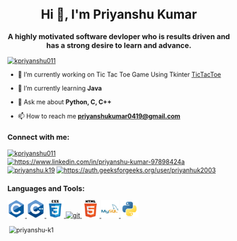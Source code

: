 <h1 align="center">Hi 👋, I'm Priyanshu Kumar</h1>
<h3 align="center">A highly motivated software devloper who is results driven and has a strong desire to learn and advance.</h3>

<p align="left"> <a href="https://twitter.com/kpriyanshu011" target="blank"><img src="https://img.shields.io/twitter/follow/kpriyanshu011?logo=twitter&style=for-the-badge" alt="kpriyanshu011" /></a> </p>

- 🔭 I’m currently working on Tic Tac Toe Game Using Tkinter [TicTacToe](https://github.com/priyanshu-k1/tictac_using-Tkinter)

- 🌱 I’m currently learning **Java**

- 💬 Ask me about **Python, C, C++**

- 📫 How to reach me **priyanshukumar0419@gmail.com**

<h3 align="left">Connect with me:</h3>
<p align="left">
<a href="https://twitter.com/kpriyanshu011" target="blank"><img align="center" src="https://raw.githubusercontent.com/rahuldkjain/github-profile-readme-generator/master/src/images/icons/Social/twitter.svg" alt="kpriyanshu011" height="30" width="40" /></a>
<a href="https://linkedin.com/in/https://www.linkedin.com/in/priyanshu-kumar-97898424a" target="blank"><img align="center" src="https://raw.githubusercontent.com/rahuldkjain/github-profile-readme-generator/master/src/images/icons/Social/linked-in-alt.svg" alt="https://www.linkedin.com/in/priyanshu-kumar-97898424a" height="30" width="40" /></a>
<a href="https://instagram.com//why.not.priyanshuuuu" target="blank"><img align="center" src="https://raw.githubusercontent.com/rahuldkjain/github-profile-readme-generator/master/src/images/icons/Social/instagram.svg" alt="priyanshu.k19" height="30" width="40" /></a>
<a href="https://auth.geeksforgeeks.org/user/https://auth.geeksforgeeks.org/user/priyanhuk2003" target="blank"><img align="center" src="https://raw.githubusercontent.com/rahuldkjain/github-profile-readme-generator/master/src/images/icons/Social/geeks-for-geeks.svg" alt="https://auth.geeksforgeeks.org/user/priyanhuk2003" height="30" width="40" /></a>
</p>

<h3 align="left">Languages and Tools:</h3>
<p align="left"> <a href="https://www.cprogramming.com/" target="_blank" rel="noreferrer"> <img src="https://raw.githubusercontent.com/devicons/devicon/master/icons/c/c-original.svg" alt="c" width="40" height="40"/> </a> <a href="https://www.w3schools.com/cpp/" target="_blank" rel="noreferrer"> <img src="https://raw.githubusercontent.com/devicons/devicon/master/icons/cplusplus/cplusplus-original.svg" alt="cplusplus" width="40" height="40"/> </a> <a href="https://www.w3schools.com/css/" target="_blank" rel="noreferrer"> <img src="https://raw.githubusercontent.com/devicons/devicon/master/icons/css3/css3-original-wordmark.svg" alt="css3" width="40" height="40"/> </a> <a href="https://git-scm.com/" target="_blank" rel="noreferrer"> <img src="https://www.vectorlogo.zone/logos/git-scm/git-scm-icon.svg" alt="git" width="40" height="40"/> </a> <a href="https://www.w3.org/html/" target="_blank" rel="noreferrer"> <img src="https://raw.githubusercontent.com/devicons/devicon/master/icons/html5/html5-original-wordmark.svg" alt="html5" width="40" height="40"/> </a> <a href="https://www.mysql.com/" target="_blank" rel="noreferrer"> <img src="https://raw.githubusercontent.com/devicons/devicon/master/icons/mysql/mysql-original-wordmark.svg" alt="mysql" width="40" height="40"/> </a> <a href="https://www.python.org" target="_blank" rel="noreferrer"> <img src="https://raw.githubusercontent.com/devicons/devicon/master/icons/python/python-original.svg" alt="python" width="40" height="40"/> </a> </p>

<p>&nbsp;<img align="center" src="https://github-readme-stats.vercel.app/api?username=priyanshu-k1&show_icons=true&locale=en" alt="priyanshu-k1" /></p>
